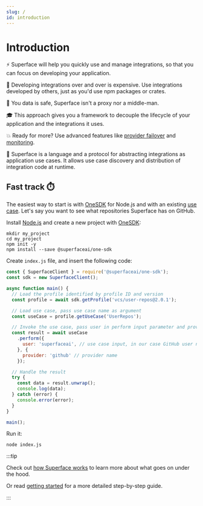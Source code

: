 ```yaml
---
slug: /
id: introduction
---
```


# Introduction

⚡️ Superface will help you quickly use and manage integrations, so that you can focus on developing your application.

💸 Developing integrations over and over is expensive. Use integrations developed by others, just as you'd use npm packages or crates.

🔐 You data is safe, Superface isn't a proxy nor a middle-man.

🎓 This approach gives you a framework to decouple the lifecycle of your application and the integrations it uses.

💥 Ready for more? Use advanced features like [provider failover](./guides/using-multiple-providers.mdx#failover) and [monitoring](./guides/integrations-monitoring.mdx).

🧐 Superface is a language and a protocol for abstracting integrations as application use cases. It allows use case discovery and distribution of integration code at runtime.

## Fast track ⏱️

The easiest way to start is with [OneSDK](https://github.com/superfaceai/one-sdk-js) for Node.js and with an existing [use case](./reference//glossary.md#usecase). Let's say you want to see what repositories Superface has on GitHub.

Install [Node.js](https://nodejs.org/en/download/) and create a new project with [OneSDK](https://github.com/superfaceai/one-sdk-js):

```shell
mkdir my_project
cd my_project
npm init -y
npm install --save @superfaceai/one-sdk
```

Create `index.js` file, and insert the following code:

```js
const { SuperfaceClient } = require('@superfaceai/one-sdk');
const sdk = new SuperfaceClient();

async function main() {
  // Load the profile identified by profile ID and version
  const profile = await sdk.getProfile('vcs/user-repos@2.0.1');

  // Load use case, pass use case name as argument
  const useCase = profile.getUseCase('UserRepos');

  // Invoke the use case, pass user in perform input parameter and provider name in perform options
  const result = await useCase
    .perform({
      user: 'superfaceai', // use case input, in our case GitHub user name
    }, {
      provider: 'github' // provider name
    });

  // Handle the result
  try {
    const data = result.unwrap();
    console.log(data);
  } catch (error) {
    console.error(error);
  }
}

main();
```

Run it:

```shell
node index.js
```

:::tip

Check out [how Superface works](./how-superface-works.mdx) to learn more about what goes on under the hood.

Or read [getting started](./getting-started.mdx) for a more detailed step-by-step guide.

:::
